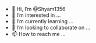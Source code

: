 - 👋 Hi, I’m @Shyam1356
- 👀 I’m interested in ...
- 🌱 I’m currently learning ...
- 💞️ I’m looking to collaborate on ...
- 📫 How to reach me ...

<!---
Shyam1356/Shyam1356 is a ✨ special ✨ repository because its `README.md` (this file) appears on your GitHub profile.
You can click the Preview link to take a look at your ch
